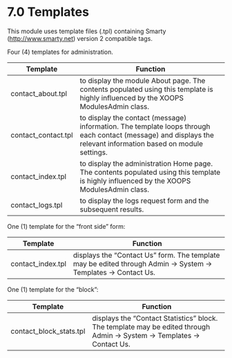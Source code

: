 # 7.0 Templates


This module uses template files (.tpl) containing Smarty (http://www.smarty.net) version 2 compatible tags.

Four (4) templates for administration.

|Template|Function|
|---|---|
|contact_about.tpl |to display the module About page.  The contents populated using this template is highly influenced by the XOOPS ModulesAdmin class.|
|contact_contact.tpl |to display the contact (message) information. The template loops through each contact (message) and displays the relevant information based on module settings.|
|contact_index.tpl |to display the administration Home page.  The contents populated using this template is highly influenced by the XOOPS ModulesAdmin class.|
|contact_logs.tpl |to display the logs request form and the subsequent results.|

One (1) template for the “front side” form:

|Template|Function|
|---|---|
|contact_index.tpl | displays the “Contact Us” form. The template may be edited through Admin -> System -> Templates -> Contact Us.|

One (1) template for the “block”:

|Template|Function|
|---|---|
|contact_block_stats.tpl | displays the “Contact Statistics” block. The template may be edited through Admin -> System -> Templates -> Contact Us.|
